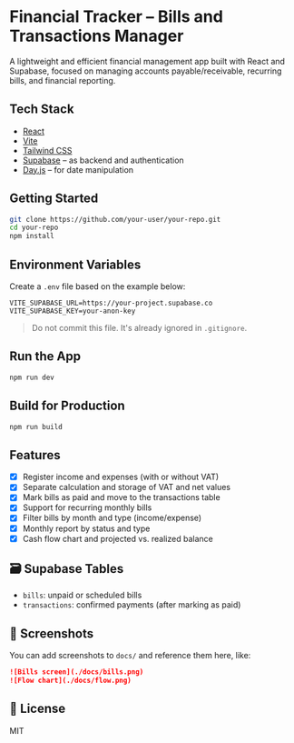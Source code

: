 
# Financial Tracker – Bills and Transactions Manager

A lightweight and efficient financial management app built with React and Supabase, focused on managing accounts payable/receivable, recurring bills, and financial reporting.

## Tech Stack

- [React](https://reactjs.org/)
- [Vite](https://vitejs.dev/)
- [Tailwind CSS](https://tailwindcss.com/)
- [Supabase](https://supabase.com/) – as backend and authentication
- [Day.js](https://day.js.org/) – for date manipulation

## Getting Started

```bash
git clone https://github.com/your-user/your-repo.git
cd your-repo
npm install
```

## Environment Variables

Create a `.env` file based on the example below:

```
VITE_SUPABASE_URL=https://your-project.supabase.co
VITE_SUPABASE_KEY=your-anon-key
```

> Do not commit this file. It's already ignored in `.gitignore`.

## Run the App

```bash
npm run dev
```

## Build for Production

```bash
npm run build
```

##  Features

- [x] Register income and expenses (with or without VAT)
- [x] Separate calculation and storage of VAT and net values
- [x] Mark bills as paid and move to the transactions table
- [x] Support for recurring monthly bills
- [x] Filter bills by month and type (income/expense)
- [x] Monthly report by status and type
- [x] Cash flow chart and projected vs. realized balance

## 🗃️ Supabase Tables

- `bills`: unpaid or scheduled bills
- `transactions`: confirmed payments (after marking as paid)

## 📸 Screenshots

You can add screenshots to `docs/` and reference them here, like:

```md
![Bills screen](./docs/bills.png)
![Flow chart](./docs/flow.png)
```

## 📄 License

MIT